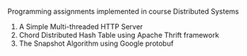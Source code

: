 Programming assignments implemented in course Distributed Systems
1. A Simple Multi-threaded HTTP Server
2. Chord Distributed Hash Table using Apache Thrift framework
3. The Snapshot Algorithm using Google protobuf
